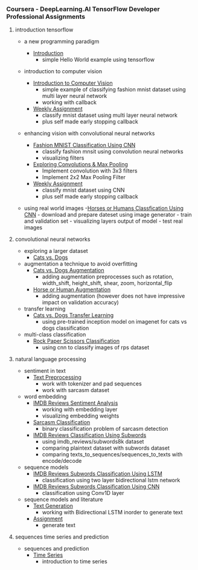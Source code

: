 ### Coursera - DeepLearning.AI TensorFlow Developer Professional Assignments

1. introduction tensorflow
	- a new programming paradigm
		- [Introduction](/house_price_prediction.ipynb)
			- simple Hello World example using tensorflow

	- introduction to computer vision
		- [Introduction to Computer Vision](/fashion_mnist.ipynb)
			- simple example of classifying fashion mnist dataset using multi layer neural network
			- working with callback
		- [Weekly Assignment](/mnist_mlp.ipynb)
			- classify mnist dataset using multi layer neural network
			- plus self made early stopping callback
	- enhancing vision with convolutional neural networks
		- [Fashion MNIST Classification Using CNN](/fashion_convolution.ipynb)
			- classify fashion mnsit using convolution neural networks
			- visualizing filters
		- [Exploring Convolutions & Max Pooling](/convolutions.ipynb)
			- Implement convolution with 3x3 filters
			- Implement 2x2 Max Pooling Filter
		- [Weekly Assignment](/fashion_convolution.ipynb)
			- classify mnist dataset using CNN
			- plus self made early stopping callback
	- using real world images
		-[Horses or Humans Classfication Using CNN](/horse_or_human.ipynb)
			- download and prepare dateset using image generator
			- train and validation set
			- visualizing layers output of model
			- test real images

2. convolutional neural networks
	- exploring a larger dataset
		- [Cats vs. Dogs](/cats_vs_dogs.ipynb)
	- augmentation a technique to avoid overfitting
		- [Cats vs. Dogs Augmentation](/cats_vs_dogs_with_augmentation.ipynb)
			- adding augmentation preprocesses such as rotation, width_shift, height_shift, shear, zoom, horizontal_flip
		- [Horse or Human Augmentation](/horse_or_human_with_augmentation.ipynb)
			- adding augmentation (however does not have impressive impact on validation accuracy)
	- transfer learning
		- [Cats vs. Dogs Transfer Learning](/transfer_learning.ipynb)
			- using pre-trained inception model on imagenet for cats vs dogs classification
	- multi-class classification
		- [Rock Paper Scissors Classification](/rock_paper_scissors_cnn.ipynb)
			- using cnn to classify images of rps dataset

3. natural language processing
	- sentiment in text
		- [Text Preprocessing](/text_processing.ipynb)
			- work with tokenizer and pad sequences
			- work with sarcasm dataset
	- word embedding
		- [IMDB Reviews Sentiment Analysis](/imdb_reviews.ipynb)
			- working with embedding layer
			- visualizing embedding weights
		- [Sarcasm Classification](/sarcasm_classifier.ipynb)
			- binary classification problem of sarcasm detection
		- [IMDB Reviews Classification Using Subwords](/imdb_reviews_subwords.ipynb)
			- using imdb_reviews/subwords8k dataset
			- comparing plaintext dataset with subwords dataset
			- comparing texts_to_sequences/sequences_to_texts with encode/decode
	- sequence models
		- [IMDB Reviews Subwords Classification Using LSTM](/imdb_reviews_subwords_lstm.ipynb)
			- classification using two layer bidirectional lstm network
		- [IMDB Reviews Subwords Classification Using CNN](/imdb_reviews_subwords_cnn.ipynb)
			- classification using Conv1D layer
	- sequence models and literature
		- [Text Generation](/generate_texts.ipynb)
			- working with Bidirectional LSTM inorder to generate text
		- [Assignment](/Copy_of_C3W4_Assignment.ipynb)
			- generate text

4. sequences time series and prediction
	- sequences and prediction
		- [Time Series](/time_series.ipynb)
			- introduction to time series